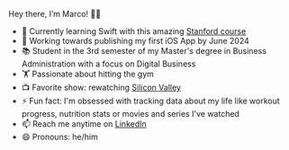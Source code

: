 Hey there, I’m Marco! 👋🏽

- 🌱 Currently learning Swift with this amazing [Stanford course](https://cs193p.sites.stanford.edu/2023)
- 🔭 Working towards publishing my first iOS App by June 2024
- 📚 Student in the 3rd semester of my Master's degree in Business Administration with a focus on Digital Business
- 🏋️ Passionate about hitting the gym
- 📺 Favorite show: rewatching [Silicon Valley](https://www.hbo.com/silicon-valley)
- ⚡ Fun fact: I'm obsessed with tracking data about my life like workout progress, nutrition stats or movies and series I've watched
- 📫 Reach me anytime on [LinkedIn](https://www.linkedin.com/in/marcobrembs)
- 😄 Pronouns: he/him
